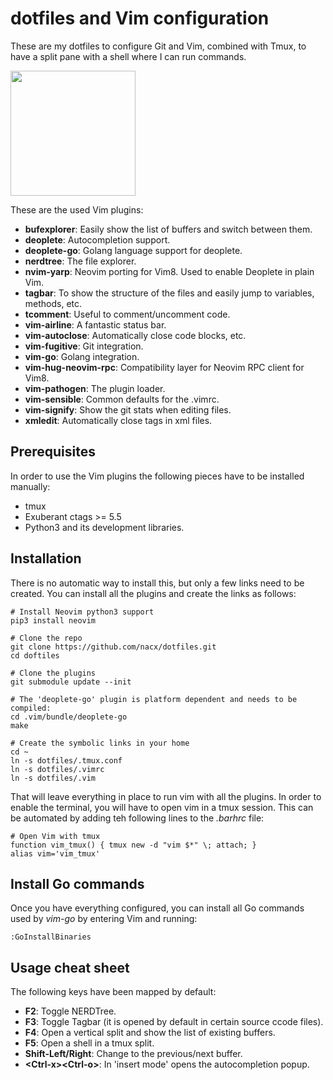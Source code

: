 dotfiles and Vim configuration
==============================

These are my dotfiles to configure Git and Vim, combined with Tmux, to have a split pane with a shell where I can run commands.

<a href="https://github.com/nacx/dotfiles/raw/master/vim.png"><img src="https://github.com/nacx/dotfiles/raw/master/vim.png" height="200"/></a>

These are the used Vim plugins:

* **bufexplorer**: Easily show the list of buffers and switch between them.
* **deoplete**: Autocompletion support.
* **deoplete-go**: Golang language support for deoplete.
* **nerdtree**: The file explorer.
* **nvim-yarp**: Neovim porting for Vim8. Used to enable Deoplete in plain Vim.
* **tagbar**: To show the structure of the files and easily jump to variables, methods, etc.
* **tcomment**: Useful to comment/uncomment code.
* **vim-airline**: A fantastic status bar.
* **vim-autoclose**: Automatically close code blocks, etc.
* **vim-fugitive**: Git integration.
* **vim-go**: Golang integration.
* **vim-hug-neovim-rpc**: Compatibility layer for Neovim RPC client for Vim8.
* **vim-pathogen**: The plugin loader.
* **vim-sensible**: Common defaults for the .vimrc.
* **vim-signify**: Show the git stats when editing files.
* **xmledit**: Automatically close tags in xml files.

Prerequisites
-------------

In order to use the Vim plugins the following pieces have to be installed manually:

* tmux
* Exuberant ctags >= 5.5
* Python3 and its development libraries.

Installation
------------

There is no automatic way to install this, but only a few links need to be created. You can install all the plugins and create the links as follows:

    # Install Neovim python3 support
    pip3 install neovim

    # Clone the repo
    git clone https://github.com/nacx/dotfiles.git
    cd doftiles

    # Clone the plugins
    git submodule update --init

    # The 'deoplete-go' plugin is platform dependent and needs to be compiled:
    cd .vim/bundle/deoplete-go
    make

    # Create the symbolic links in your home
    cd ~
    ln -s dotfiles/.tmux.conf
    ln -s dotfiles/.vimrc
    ln -s dotfiles/.vim

That will leave everything in place to run vim with all the plugins. In order to enable the terminal, you will have to open vim in a tmux session. This can be automated by adding teh following lines to the *.barhrc* file:

    # Open Vim with tmux
    function vim_tmux() { tmux new -d "vim $*" \; attach; }
    alias vim='vim_tmux'

Install Go commands
-------------------

Once you have everything configured, you can install all Go commands used by *vim-go* by entering Vim and running:

    :GoInstallBinaries

Usage cheat sheet
-----------------

The following keys have been mapped by default:

* **F2**: Toggle NERDTree.
* **F3**: Toggle Tagbar (it is opened by default in certain source ccode files).
* **F4**: Open a vertical split and show the list of existing buffers.
* **F5**: Open a shell in a tmux split.
* **Shift-Left/Right**: Change to the previous/next buffer.
* **\<Ctrl-x\>\<Ctrl-o\>**: In 'insert mode' opens the autocompletion popup.
